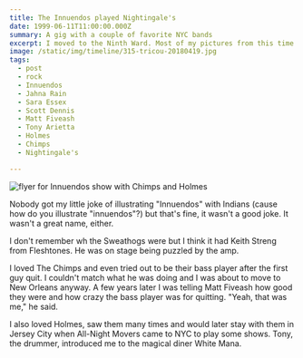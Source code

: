```yaml
---
title: The Innuendos played Nightingale's
date: 1999-06-11T11:00:00.000Z
summary: A gig with a couple of favorite NYC bands
excerpt: I moved to the Ninth Ward. Most of my pictures from this time are out of focus.
image: /static/img/timeline/315-tricou-20180419.jpg
tags:
  - post 
  - rock
  - Innuendos
  - Jahna Rain
  - Sara Essex
  - Scott Dennis
  - Matt Fiveash
  - Tony Arietta
  - Holmes
  - Chimps
  - Nightingale's

---
```


![flyer for Innuendos show with Chimps and Holmes](/static/img/rock/chimpcard.jpg "flyer for Innuendos show with Chimps and Holmes")

Nobody got my little joke of illustrating "Innuendos" with Indians (cause how do you illustrate "innuendos"?) but that's fine, it wasn't a good joke. It wasn't a great name, either.

I don't remember wh the Sweathogs were but I think it had Keith Streng from Fleshtones. He was on stage being puzzled by the amp.

I loved The Chimps and even tried out to be their bass player after the first guy quit. I couldn't match what he was doing and I was about to move to New Orleans anyway. A few years later I was telling Matt Fiveash how good they were and how crazy the bass player was for quitting. "Yeah, that was me," he said.

I also loved Holmes, saw them many times and would later stay with them in Jersey City when All-Night Movers came to NYC to play some shows. Tony, the drummer, introduced me to the magical diner White Mana.